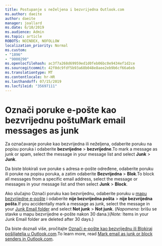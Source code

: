 ```yaml
---
title: Postupanje s neželjena i bezvrijedna Outlook.com
ms.author: daeite
author: daeite
manager: joallard
ms.date: 6/10/2019
ms.audience: Admin
ms.topic: article
ROBOTS: NOINDEX, NOFOLLOW
localization_priority: Normal
ms.custom:
- "1896"
- "9000290"
ms.openlocfilehash: ac3f7a268d69959ed1d0feb06bc0e9434ef1d2ce
ms.sourcegitcommit: 42f0dc9fdf5b93a68b048e8aee2eb9b6cf66a6eb
ms.translationtype: MT
ms.contentlocale: hr-HR
ms.lasthandoff: 07/15/2019
ms.locfileid: "35697111"
---
```

# <a name="mark-email-messages-as-junk"></a><span data-ttu-id="9e12f-102">Označi poruke e-pošte kao bezvrijednu poštu</span><span class="sxs-lookup"><span data-stu-id="9e12f-102">Mark email messages as junk</span></span>

<span data-ttu-id="9e12f-103">Za označavanje poruke kao bezvrijedna ili neželjena, odaberite poruku na popisu poruka i odaberite **bezvrijedne** > **bezvrijedne**.</span><span class="sxs-lookup"><span data-stu-id="9e12f-103">To mark a message as junk or spam, select the message in your message list and select **Junk** > **Junk**.</span></span>

<span data-ttu-id="9e12f-104">Da biste blokirali sve poruke s adresa e-pošte određene, odaberite poruku ili poruke na popisu poruka, a zatim odaberite **Bezvrijedna** > **Blok**.</span><span class="sxs-lookup"><span data-stu-id="9e12f-104">To block all messages from a specific email address, select the message or messages in your message list and then select **Junk** > **Block**.</span></span>

<span data-ttu-id="9e12f-105">Ako slučajno Označi poruku kao bezvrijednu, odaberite poruku u [mapu bezvrijedne e-pošte](https://outlook.live.com/mail/junkemail) i odaberite **nije bezvrijedna pošta** > **nije bezvrijedna pošta**.</span><span class="sxs-lookup"><span data-stu-id="9e12f-105">If you accidentally mark a message as junk, select the message in your [Junk Email folder](https://outlook.live.com/mail/junkemail) and select **Not junk** > **Not junk**.</span></span> <span data-ttu-id="9e12f-106">(*Napomena:* brišu se stavke u mapu bezvrijedne e-pošte nakon 30 dana.)</span><span class="sxs-lookup"><span data-stu-id="9e12f-106">(*Note:* Items in your Junk Email folder are deleted after 30 days.)</span></span>

<span data-ttu-id="9e12f-107">Da biste doznali više, pročitajte [Označi e-pošte kao bezvrijednu ili Blokiraj pošiljatelja u Outlook.com](https://support.office.com/article/a3ece97b-82f8-4a5e-9ac3-e92fa6427ae4?wt.mc_id=Office_Outlook_com_Alchemy).</span><span class="sxs-lookup"><span data-stu-id="9e12f-107">To learn more, read [Mark email as junk or block senders in Outlook.com](https://support.office.com/article/a3ece97b-82f8-4a5e-9ac3-e92fa6427ae4?wt.mc_id=Office_Outlook_com_Alchemy).</span></span>